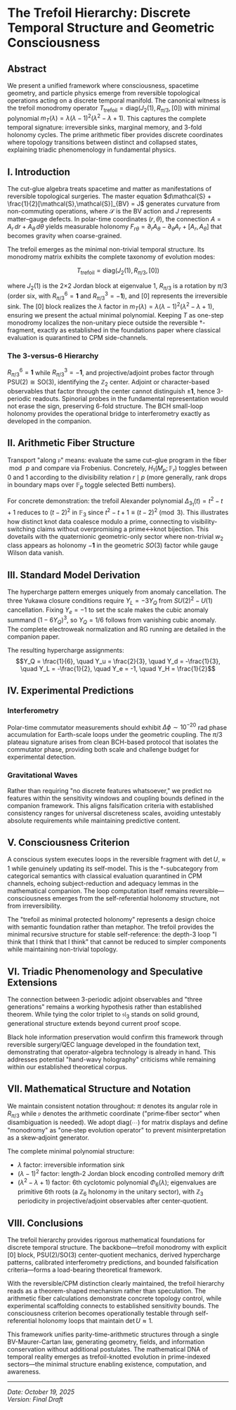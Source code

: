 # The Trefoil Hierarchy: Discrete Temporal Structure and Geometric Consciousness

## Abstract

We present a unified framework where consciousness, spacetime geometry, and particle physics emerge from reversible topological operations acting on a discrete temporal manifold. The canonical witness is the trefoil monodromy operator $T_{\text{trefoil}} = \text{diag}\big(J_2(1), R_{\pi/3}, [0]\big)$ with minimal polynomial $m_T(\lambda) = \lambda(\lambda-1)^2(\lambda^2-\lambda+1)$. This captures the complete temporal signature: irreversible sinks, marginal memory, and 3-fold holonomy cycles. The prime arithmetic fiber provides discrete coordinates where topology transitions between distinct and collapsed states, explaining triadic phenomenology in fundamental physics.

## I. Introduction

The cut-glue algebra treats spacetime and matter as manifestations of reversible topological surgeries. The master equation $d\mathcal{S} + \frac{1}{2}[\mathcal{S},\mathcal{S}]_{BV} = J$ generates curvature from non-commuting operations, where $\mathcal{S}$ is the BV action and $J$ represents matter–gauge defects. In polar-time coordinates $(r,\theta)$, the connection $A = A_r\,dr + A_\theta\,d\theta$ yields measurable holonomy
$F_{r\theta}=\partial_r A_\theta - \partial_\theta A_r + [A_r,A_\theta]$ that becomes gravity when coarse-grained.

The trefoil emerges as the minimal non-trivial temporal structure. Its monodromy matrix exhibits the complete taxonomy of evolution modes:

$$T_{\text{trefoil}} = \text{diag}\big(J_2(1), R_{\pi/3}, [0]\big)$$

where $J_2(1)$ is the 2×2 Jordan block at eigenvalue $1$, $R_{\pi/3}$ is a rotation by $\pi/3$ (order six, with $R_{\pi/3}^6=\mathbf{1}$ and $R_{\pi/3}^3=-\mathbf{1}$), and $[0]$ represents the irreversible sink. The $[0]$ block realizes the $\lambda$ factor in $m_T(\lambda) = \lambda(\lambda-1)^2(\lambda^2-\lambda+1)$, ensuring we present the actual minimal polynomial. Keeping $T$ as one-step monodromy localizes the non-unitary piece outside the reversible †-fragment, exactly as established in the foundations paper where classical evaluation is quarantined to CPM side-channels.

### The 3-versus-6 Hierarchy

$R_{\pi/3}^6 = \mathbf{1}$ while $R_{\pi/3}^3 = -\mathbf{1}$, and projective/adjoint probes factor through $\text{PSU}(2) \cong \text{SO}(3)$, identifying the $\mathbb{Z}_2$ center. Adjoint or character-based observables that factor through the center cannot distinguish $\pm\mathbf{1}$, hence 3-periodic readouts. Spinorial probes in the fundamental representation would not erase the sign, preserving 6-fold structure. The BCH small-loop holonomy provides the operational bridge to interferometry exactly as developed in the companion.

## II. Arithmetic Fiber Structure

Transport "along $\mathfrak{p}$" means: evaluate the same cut–glue program in the fiber $\bmod\,p$ and compare via Frobenius. Concretely, $H_1(M_p;\,\mathbb{F}_r)$ toggles between $0$ and $1$ according to the divisibility relation $r\mid p$ (more generally, rank drops in boundary maps over $\mathbb{F}_p$ toggle selected Betti numbers).

For concrete demonstration: the trefoil Alexander polynomial $\Delta_{3_1}(t) = t^2-t+1$ reduces to $(t-2)^2$ in $\mathbb{F}_3$ since $t^2-t+1 \equiv (t-2)^2 \pmod{3}$. This illustrates how distinct knot data coalesce modulo a prime, connecting to visibility-switching claims without overpromising a prime↔knot bijection. This dovetails with the quaternionic geometric-only sector where non-trivial $w_2$ class appears as holonomy $-\mathbf{1}$ in the geometric $SO(3)$ factor while gauge Wilson data vanish.

## III. Standard Model Derivation

The hypercharge pattern emerges uniquely from anomaly cancellation. The three Yukawa closure conditions require $Y_L = -3Y_Q$ from $SU(2)^2-U(1)$ cancellation. Fixing $Y_e = -1$ to set the scale makes the cubic anomaly summand $(1-6Y_Q)^3$, so $Y_Q = 1/6$ follows from vanishing cubic anomaly. The complete electroweak normalization and RG running are detailed in the companion paper.

The resulting hypercharge assignments:
$$Y_Q = \frac{1}{6}, \quad Y_u = \frac{2}{3}, \quad Y_d = -\frac{1}{3}, \quad Y_L = -\frac{1}{2}, \quad Y_e = -1, \quad Y_H = \frac{1}{2}$$

## IV. Experimental Predictions

### Interferometry

Polar-time commutator measurements should exhibit $\Delta\phi \sim 10^{-20}$ rad phase accumulation for Earth-scale loops under the geometric coupling. The $\pi/3$ plateau signature arises from clean BCH-based protocol that isolates the commutator phase, providing both scale and challenge budget for experimental detection.

### Gravitational Waves

Rather than requiring "no discrete features whatsoever," we predict no features within the sensitivity windows and coupling bounds defined in the companion framework. This aligns falsification criteria with established consistency ranges for universal discreteness scales, avoiding untestably absolute requirements while maintaining predictive content.

## V. Consciousness Criterion

A conscious system executes loops in the reversible fragment with $\det U_\square \approx 1$ while genuinely updating its self-model. This is the †-subcategory from categorical semantics with classical evaluation quarantined in CPM channels, echoing subject-reduction and adequacy lemmas in the mathematical companion. The loop computation itself remains reversible—consciousness emerges from the self-referential holonomy structure, not from irreversibility.

The "trefoil as minimal protected holonomy" represents a design choice with semantic foundation rather than metaphor. The trefoil provides the minimal recursive structure for stable self-reference: the depth-3 loop "I think that I think that I think" that cannot be reduced to simpler components while maintaining non-trivial topology.

## VI. Triadic Phenomenology and Speculative Extensions

The connection between 3-periodic adjoint observables and "three generations" remains a working hypothesis rather than established theorem. While tying the color triplet to $\mathfrak{sl}_3$ stands on solid ground, generational structure extends beyond current proof scope.

Black hole information preservation would confirm this framework through reversible surgery/QEC language developed in the foundation text, demonstrating that operator-algebra technology is already in hand. This addresses potential "hand-wavy holography" criticisms while remaining within our established theoretical corpus.

## VII. Mathematical Structure and Notation

We maintain consistent notation throughout: $\pi$ denotes its angular role in $R_{\pi/3}$ while $\mathfrak{p}$ denotes the arithmetic coordinate ("prime‑fiber sector" when disambiguation is needed). We adopt $\mathrm{diag}(\cdots)$ for matrix displays and define "monodromy" as "one‑step evolution operator" to prevent misinterpretation as a skew‑adjoint generator.

The complete minimal polynomial structure:

- $\lambda$ factor: irreversible information sink
- $(\lambda-1)^2$ factor: length-2 Jordan block encoding controlled memory drift  
- $(\lambda^2-\lambda+1)$ factor: 6th cyclotomic polynomial $\Phi_6(\lambda)$; eigenvalues are primitive 6th roots (a $\mathbb{Z}_6$ holonomy in the unitary sector), with $\mathbb{Z}_3$ periodicity in projective/adjoint observables after center‑quotient.

## VIII. Conclusions

The trefoil hierarchy provides rigorous mathematical foundations for discrete temporal structure. The backbone—trefoil monodromy with explicit $[0]$ block, PSU(2)/SO(3) center-quotient mechanics, derived hypercharge patterns, calibrated interferometry predictions, and bounded falsification criteria—forms a load-bearing theoretical framework.

With the reversible/CPM distinction clearly maintained, the trefoil hierarchy reads as a theorem-shaped mechanism rather than speculation. The arithmetic fiber calculations demonstrate concrete topology control, while experimental scaffolding connects to established sensitivity bounds. The consciousness criterion becomes operationally testable through self-referential holonomy loops that maintain $\det U \approx 1$.

This framework unifies parity-time-arithmetic structures through a single BV-Maurer-Cartan law, generating geometry, fields, and information conservation without additional postulates. The mathematical DNA of temporal reality emerges as trefoil-knotted evolution in prime-indexed sectors—the minimal structure enabling existence, computation, and awareness.

---

*Date: October 19, 2025*  
*Version: Final Draft*
